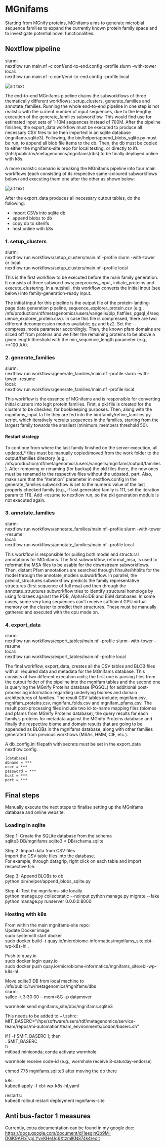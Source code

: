 # MGnifams

Starting from MGnify proteins, MGnifams aims to generate microbial sequence families to expand the currently known protein family space and to investigate potential novel functionalities.

## Nextflow pipeline

slurm:  
nextflow run main.nf -c conf/end-to-end.config -profile slurm -with-tower  
local:  
nextflow run main.nf -c conf/end-to-end.config -profile local

![alt text](images/end-to-end.jpg)

The end-to-end MGnifams pipeline chains the subworkflows of three thematically different workflows; setup_clusters, generate_families and annotate_families. Running the whole end-to-end pipeline in one step is not realistic with the current number of input sequences, due to the lengthy execution of the generate_families subworkflow. This would find use for estimated input sets of 1-10M sequences instead of 700M. After the pipeline finishes, the export_data workflow must be executed to produce all necessary CSV files to be then imported in an sqlite database (mgnifams.sqlite3). Following, the bin/helper/append_blobs_sqlite.py must be run, to append all blob file items to the db. Then, the db must be copied to either the mgnifams-site repo for local testing, or directly to ifs (/nfs/public/rw/metagenomics/mgnifams/dbs) to be finally deployed online with k8s.

A more realistic scenario is breaking the MGnifams pipeline into four main workflows (each consisting of its respective same-coloured subworkflows below) and executing them one after the other as shown below:

![alt text](images/workflows.png)

After the export_data produces all necessary output tables, do the following:  
* import CSVs into sqlite db  
* append blobs to db  
* copy db to site/ifs  
* host online with k8s  

### 1. setup_clusters

slurm:  
nextflow run workflows/setup_clusters/main.nf -profile slurm -with-tower  
or local:  
nextflow run workflows/setup_clusters/main.nf -profile local  

This is the first workflow to be executed before the main family generation. It consists of three subworkflows; preprocess_input, initiate_proteins and execute_clustering. In a nutshell, this workflow converts the initial input (see below) into family-generation-ready input.

The initial input for this pipeline is the output file of the protein-landing-page data generation pipeline, sequence_explorer_protein.csv (e.g., /nfs/production/rdf/metagenomics/users/vangelis/plp_flatfiles_pgsql_4/sequence_explorer_protein.csv). In case this file is compressed, there are two different decompression modes available; gz and bz2. Set the --compress_mode parameter accordingly. Then, the known pfam domains are sliced off from proteins and we filter the remaining proteins to be above a given length threshold with the min_sequence_length parameter (e.g., >=100 AA).

### 2. generate_families

slurm:  
nextflow run workflows/generate_families/main.nf -profile slurm -with-tower -resume  
local:  
nextflow run workflows/generate_families/main.nf -profile local  

This workflow is the essence of MGnifams and is responsible for converting initial clusters into legit protein families. First, a pkl file is created for the clusters to be checked, for bookkeeping purposes. Then, along with the mgnifams_input.fa file they are fed into the bin/family/refine_families.py script, which iteratively recruits sequences in the families, starting from the largest family towards the smallest (minimum_members threshold 50).

#### Restart strategy

To continue from where the last family finished on the server execution, all updated_* files must be manually copied/moved from the work folder to the output/families directory (e.g., /nfs/production/rdf/metagenomics/users/vangelis/mgnifams/output/families). After removing or renaming (for backup) the old files there, the new ones must be renamed to the respective files without the udpated_ part. Also, make sure that the “iteration” parameter in nextflow.config in the generate_families subworkflow is set to the numeric value of the last properly checked family (e.g., if last generated family is 111, set the iteration param to 111). Add -resume to nextflow run, so the pkl generation module is not executed again.

### 3. annotate_families

slurm:  
nextflow run workflows/annotate_families/main.nf -profile slurm -with-tower -resume  
local:  
nextflow run workflows/annotate_families/main.nf -profile local  

This workflow is responsible for pulling both model and structural annotations for MGnifams. The first subworkflow, reformat_msa, is used to reformat the MSA files to be usable for the downstream subworkflows. Then, distant Pfam annotations are searched through hhsuite/hhblits for the model through the annotate_models subworkflow. In parallel, the predict_structures subworkflow predicts the family representative structures (first sequence of full msa) and then through the annotate_structures subworkflow tries to identify structural homologs by using foldseek against the PDB, AlphaFolDB and ESM databases. In some cases, some very long sequences can’t receive sufficient GPU virtual memory on the cluster to predict their structures. These must be manually gathered and executed with the cpu mode on.

### 4. export_data

slurm:  
nextflow run workflows/export_tables/main.nf -profile slurm -with-tower -resume  
local:  
nextflow run workflows/export_tables/main.nf -profile local  

The final workflow, export_data, creates all the CSV tables and BLOB files with all required data and metadata for the MGnifams database. This consists of two different execution units; the first one is parsing files from the output folder of the pipeline into the mgnifam tables and the second one is querying the MGnify Proteins database (PGSQL) for additional post-processing information regarding underlying biomes and domain architectures of families. The result CSV tables include; mgnifam.csv, mgnifam_proteins.csv, mgnifam_folds.csv and mgnifam_pfams.csv. The result post-processing files include two id-to-name mapping files (biomes and pfams from MGnify Proteins database), the query results for each family’s proteins for metadata against the MGnify Proteins database and finally the respective biome and domain results that are going to be appended as BLOBs in the mgnifams database, along with other families generated from previous workflows (MSAs, HMM, CIF, etc.).

A db_config.ini filepath with secrets must be set in the export_data nextflow.config.

```
[database]
dbname = ***
user = ***
password = ***
host = ***
port = ***
```

## Final steps

Manually execute the next steps to finalise setting up the MGnifams database and online website.

### Loading in sqlite

Step 1: Create the SQLite database from the schema  
sqlite3 DB/mgnifams.sqlite3 < DB/schema.sqlite

Step 2: Import data from CSV files  
Import the CSV table files into the database.  
For example, through datagrip, right click on each table and import respective file.

Step 3: Append BLOBs to db  
python bin/helper/append_blobs_sqlite.py

Step 4: Test the mgnifams-site locally  
python manage.py collectstatic --noinput
python manage.py migrate --fake
python manage.py runserver 0.0.0.0:8000

### Hosting with k8s

From within the main mgnifams-site repo:  
Update Docker image  
sudo systemctl start docker  
sudo docker build -t quay.io/microbiome-informatics/mgnifams_site:ebi-wp-k8s-hl .

Push to quay.io  
sudo docker login quay.io  
sudo docker push quay.io/microbiome-informatics/mgnifams_site:ebi-wp-k8s-hl

Move sqlite3 DB from local machine to /nfs/public/rw/metagenomics/mgnifams/dbs  
slurm:  
salloc -t 3:30:00 --mem=8G -p datamover

wormhole send mgnifams_site/dbs/mgnifams.sqlite3

This needs to be added to ~/.zshrc:  
MIT_BASERC="/hps/software/users/rdf/metagenomics/service-team/repos/mi-automation/team_environments/codon/baserc.sh"

if [ -f $MIT_BASERC ]; then  
  . $MIT_BASERC  
fi  
mitload miniconda; conda activate wormhole

wormhole receive code-id (e.g., wormhole receive 8-saturday-endorse)

chmod 775 mgnifams.sqlite3 after moving the db there

k8s:  
kubectl apply -f ebi-wp-k8s-hl.yaml

restarts:  
kubectl rollout restart deployment mgnifams-site

## Anti bus-factor 1 measures

Currently, extra documentation can be found in my google doc: https://docs.google.com/document/d/1eeglnQb9M-D0iK9AFbTypLYvvKHeUg6XtzmlKN874k4/edit
